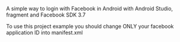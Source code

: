 
A simple way to login with Facebook in Android with Android Studio, fragment and Facebook SDK 3.7



To use this project example you should change ONLY your facebook application ID into manifest.xml
